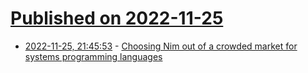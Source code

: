 # [Published on 2022-11-25](index.md)

* [2022-11-25, 21:45:53](https://news.ycombinator.com/item?id=33747165) - [Choosing Nim out of a crowded market for systems programming languages](https://forum.nim-lang.org/t/9655)
